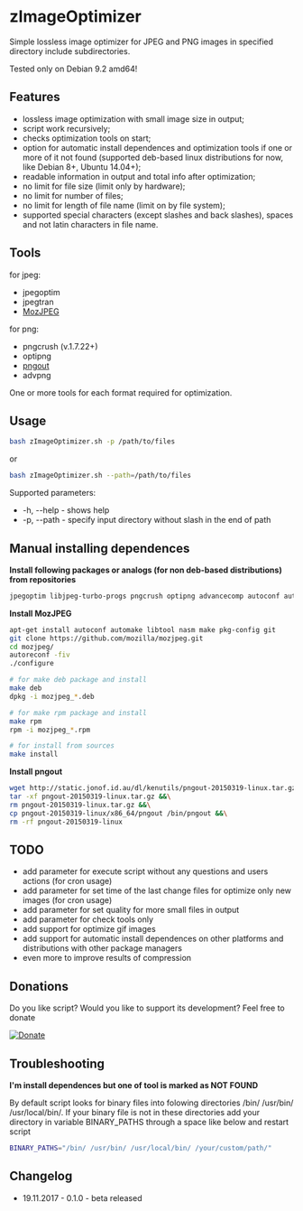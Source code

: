 # zImageOptimizer

Simple lossless image optimizer for JPEG and PNG images in specified directory include subdirectories.

Tested only on Debian 9.2 amd64!

## Features
- lossless image optimization with small image size in output;
- script work recursively;
- checks optimization tools on start;
- option for automatic install dependences and optimization tools if one or more of it not found (supported deb-based linux distributions for now, like Debian 8+, Ubuntu 14.04+);
- readable information in output and total info after optimization;
- no limit for file size (limit only by hardware);
- no limit for number of files;
- no limit for length of file name (limit on by file system);
- supported special characters (except slashes and back slashes), spaces and not latin characters in file name.

## Tools
for jpeg:
- jpegoptim
- jpegtran
- [MozJPEG](https://github.com/mozilla/mozjpeg.git)

for png:
- pngcrush (v.1.7.22+)
- optipng
- [pngout](http://www.jonof.id.au/kenutils)
- advpng

One or more tools for each format required for optimization.

## Usage
```bash
bash zImageOptimizer.sh -p /path/to/files
```
or
```bash
bash zImageOptimizer.sh --path=/path/to/files
```

Supported parameters:
- -h, --help - shows help
- -p, --path - specify input directory without slash in the end of path

## Manual installing dependences
**Install following packages or analogs (for non deb-based distributions) from repositories**
```bash
jpegoptim libjpeg-turbo-progs pngcrush optipng advancecomp autoconf automake libtool nasm make pkg-config git
```

**Install MozJPEG**
```bash
apt-get install autoconf automake libtool nasm make pkg-config git
git clone https://github.com/mozilla/mozjpeg.git
cd mozjpeg/
autoreconf -fiv
./configure

# for make deb package and install
make deb
dpkg -i mozjpeg_*.deb

# for make rpm package and install
make rpm
rpm -i mozjpeg_*.rpm

# for install from sources
make install
```

**Install pngout**
```bash
wget http://static.jonof.id.au/dl/kenutils/pngout-20150319-linux.tar.gz &&\
tar -xf pngout-20150319-linux.tar.gz &&\
rm pngout-20150319-linux.tar.gz &&\
cp pngout-20150319-linux/x86_64/pngout /bin/pngout &&\
rm -rf pngout-20150319-linux
```

## TODO
- add parameter for execute script without any questions and users actions (for cron usage)
- add parameter for set time of the last change files for optimize only new images (for cron usage)
- add parameter for set quality for more small files in output
- add parameter for check tools only
- add support for optimize gif images
- add support for automatic install dependences on other platforms and distributions with other package managers
- even more to improve results of compression

## Donations
Do you like script? Would you like to support its development? Feel free to donate

[![Donate](https://img.shields.io/badge/Donate-PayPal-green.svg)](https://www.paypal.me/zevilz)

## Troubleshooting

**I'm install dependences but one of tool is marked as NOT FOUND**

By default script looks for binary files into folowing directories /bin/ /usr/bin/ /usr/local/bin/. If your binary file is not in these directories add your directory in variable BINARY_PATHS through a space like below and restart script
```bash
BINARY_PATHS="/bin/ /usr/bin/ /usr/local/bin/ /your/custom/path/"
```

## Changelog
- 19.11.2017 - 0.1.0 - beta released
